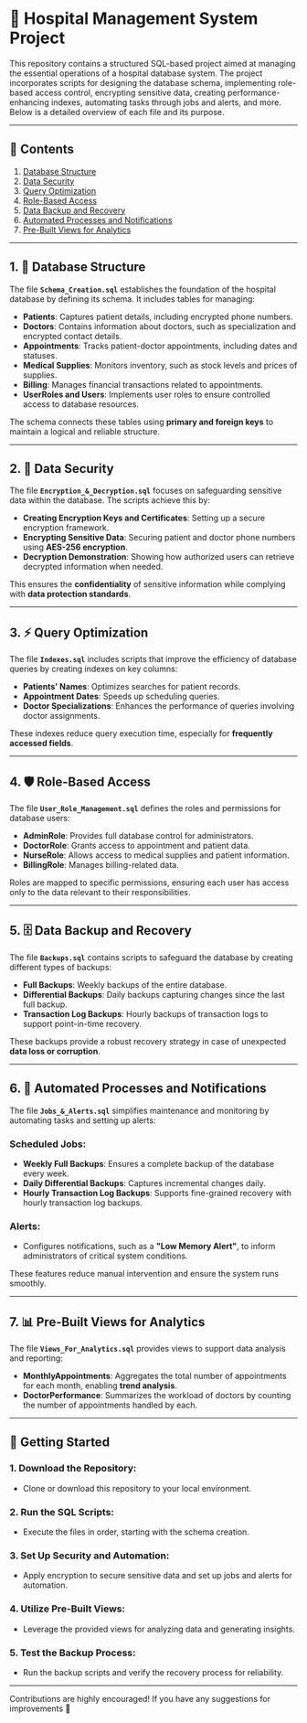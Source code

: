 # 🏥 Hospital Management System Project

This repository contains a structured SQL-based project aimed at managing the essential operations of a hospital database system. The project incorporates scripts for designing the database schema, implementing role-based access control, encrypting sensitive data, creating performance-enhancing indexes, automating tasks through jobs and alerts, and more. Below is a detailed overview of each file and its purpose.

---

## 📜 Contents
1. [Database Structure](#1-database-structure)
2. [Data Security](#2-data-security)
3. [Query Optimization](#3-query-optimization)
4. [Role-Based Access](#4-role-based-access)
5. [Data Backup and Recovery](#5-data-backup-and-recovery)
6. [Automated Processes and Notifications](#6-automated-processes-and-notifications)
7. [Pre-Built Views for Analytics](#7-pre-built-views-for-analytics)

---

## 1. 📂 Database Structure

The file **`Schema_Creation.sql`** establishes the foundation of the hospital database by defining its schema. It includes tables for managing:

- **Patients**: Captures patient details, including encrypted phone numbers.
- **Doctors**: Contains information about doctors, such as specialization and encrypted contact details.
- **Appointments**: Tracks patient-doctor appointments, including dates and statuses.
- **Medical Supplies**: Monitors inventory, such as stock levels and prices of supplies.
- **Billing**: Manages financial transactions related to appointments.
- **UserRoles and Users**: Implements user roles to ensure controlled access to database resources.

The schema connects these tables using **primary and foreign keys** to maintain a logical and reliable structure.

---

## 2. 🔐 Data Security

The file **`Encryption_&_Decryption.sql`** focuses on safeguarding sensitive data within the database. The scripts achieve this by:

- **Creating Encryption Keys and Certificates**: Setting up a secure encryption framework.
- **Encrypting Sensitive Data**: Securing patient and doctor phone numbers using **AES-256 encryption**.
- **Decryption Demonstration**: Showing how authorized users can retrieve decrypted information when needed.

This ensures the **confidentiality** of sensitive information while complying with **data protection standards**.

---

## 3. ⚡ Query Optimization

The file **`Indexes.sql`** includes scripts that improve the efficiency of database queries by creating indexes on key columns:

- **Patients' Names**: Optimizes searches for patient records.
- **Appointment Dates**: Speeds up scheduling queries.
- **Doctor Specializations**: Enhances the performance of queries involving doctor assignments.

These indexes reduce query execution time, especially for **frequently accessed fields**.

---

## 4. 🛡️ Role-Based Access

The file **`User_Role_Management.sql`** defines the roles and permissions for database users:

- **AdminRole**: Provides full database control for administrators.
- **DoctorRole**: Grants access to appointment and patient data.
- **NurseRole**: Allows access to medical supplies and patient information.
- **BillingRole**: Manages billing-related data.

Roles are mapped to specific permissions, ensuring each user has access only to the data relevant to their responsibilities.

---

## 5. 🗄️ Data Backup and Recovery

The file **`Backups.sql`** contains scripts to safeguard the database by creating different types of backups:

- **Full Backups**: Weekly backups of the entire database.
- **Differential Backups**: Daily backups capturing changes since the last full backup.
- **Transaction Log Backups**: Hourly backups of transaction logs to support point-in-time recovery.

These backups provide a robust recovery strategy in case of unexpected **data loss or corruption**.

---

## 6. 🤖 Automated Processes and Notifications

The file **`Jobs_&_Alerts.sql`** simplifies maintenance and monitoring by automating tasks and setting up alerts:

### Scheduled Jobs:
- **Weekly Full Backups**: Ensures a complete backup of the database every week.
- **Daily Differential Backups**: Captures incremental changes daily.
- **Hourly Transaction Log Backups**: Supports fine-grained recovery with hourly transaction log backups.

### Alerts:
- Configures notifications, such as a **"Low Memory Alert"**, to inform administrators of critical system conditions.

These features reduce manual intervention and ensure the system runs smoothly.

---

## 7. 📊 Pre-Built Views for Analytics

The file **`Views_For_Analytics.sql`** provides views to support data analysis and reporting:

- **MonthlyAppointments**: Aggregates the total number of appointments for each month, enabling **trend analysis**.
- **DoctorPerformance**: Summarizes the workload of doctors by counting the number of appointments handled by each.


---

## 🚀 Getting Started

### 1. Download the Repository:
- Clone or download this repository to your local environment.

### 2. Run the SQL Scripts:
- Execute the files in order, starting with the schema creation.

### 3. Set Up Security and Automation:
- Apply encryption to secure sensitive data and set up jobs and alerts for automation.

### 4. Utilize Pre-Built Views:
- Leverage the provided views for analyzing data and generating insights.

### 5. Test the Backup Process:
- Run the backup scripts and verify the recovery process for reliability.

---



Contributions are highly encouraged! If you have any suggestions for improvements 🤝
